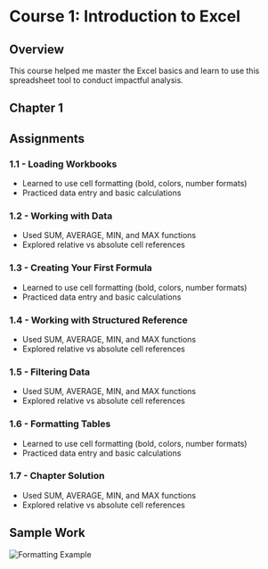 # Course 1: Introduction to Excel

## Overview
This course helped me master the Excel basics and learn to use this spreadsheet tool to conduct impactful analysis.

## Chapter 1 

## Assignments
### 1.1 - Loading Workbooks
- Learned to use cell formatting (bold, colors, number formats)
- Practiced data entry and basic calculations

### 1.2 - Working with Data
- Used SUM, AVERAGE, MIN, and MAX functions
- Explored relative vs absolute cell references

### 1.3 - Creating Your First Formula
- Learned to use cell formatting (bold, colors, number formats)
- Practiced data entry and basic calculations

### 1.4 - Working with Structured Reference
- Used SUM, AVERAGE, MIN, and MAX functions
- Explored relative vs absolute cell references

### 1.5 - Filtering Data
- Used SUM, AVERAGE, MIN, and MAX functions
- Explored relative vs absolute cell references

### 1.6 - Formatting Tables
- Learned to use cell formatting (bold, colors, number formats)
- Practiced data entry and basic calculations

### 1.7 - Chapter Solution
- Used SUM, AVERAGE, MIN, and MAX functions
- Explored relative vs absolute cell references

## Sample Work
![Formatting Example](./screenshots/formatting_example.png)
